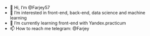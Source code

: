 - 👋 Hi, I’m @Farjey57
- 👀 I’m interested in front-end, back-end, data science and machine learning
- 🌱 I’m currently learning front-end with Yandex.practicum
- 📫 How to reach me telegram: @Farjey

<!---
Farjey57/Farjey57 is a ✨ special ✨ repository because its `README.md` (this file) appears on your GitHub profile.
You can click the Preview link to take a look at your changes.
--->
